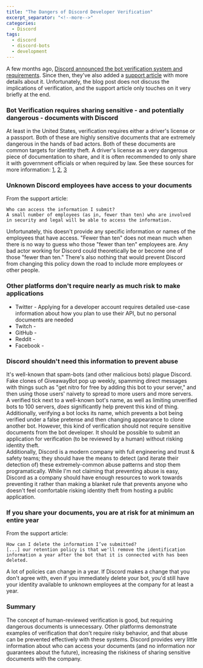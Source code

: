 ```yaml
---
title: "The Dangers of Discord Developer Verification"
excerpt_separator: "<!--more-->"
categories:
  - Discord
tags:
  - discord
  - discord-bots
  - development
---
```


A few months ago, [Discord announced the bot verification system and requirements](https://blog.discord.com/the-future-of-bots-on-discord-4e6e050ab52e). Since then, they've also added a [support article](https://support.discord.com/hc/en-us/articles/360040720412-Bot-Verification-and-Data-Whitelisting) with more details about it. Unfortunately, the blog post does not discuss the implications of verification, and the support article only touches on it very briefly at the end.

### Bot Verification requires sharing sensitive - and potentially dangerous - documents with Discord
At least in the United States, verification requires either a driver's license or a passport. Both of these are highly sensitive documents that are extremely dangerous in the hands of bad actors. Both of these documents are common targets for identity theft. A driver's license as a very dangerous piece of documentation to share, and it is often recommended to only share it with government officials or when required by law. See these sources for more information: [1](https://www.idtheftcenter.org/can-someone-steal-your-identity-from-your-drivers-license/), [2](https://www.forbes.com/sites/laurenfix/2018/04/17/personal-privacy-of-your-driver-license/), [3](https://www.pcworld.com/article/136120/article.html)

### Unknown Discord employees have access to your documents
From the support article:
```
Who can access the information I submit?
A small number of employees (as in, fewer than ten) who are involved in security and legal will be able to access the information.
```
Unfortunately, this doesn't provide any specific information or names of the employees that have access. "Fewer than ten" does not mean much when there is no way to guess who those "fewer than ten" employees are. Any bad actor working for Discord could theoretically be or become one of those "fewer than ten." There's also nothing that would prevent Discord from changing this policy down the road to include more employees or other people. 

### Other platforms don't require nearly as much risk to make applications
* Twitter - Applying for a developer account requires detailed use-case information about how you plan to use their API, but no personal documents are needed
* Twitch - 
* GitHub - 
* Reddit - 
* Facebook - 

### Discord shouldn't need this information to prevent abuse
It's well-known that spam-bots (and other malicious bots) plague Discord. Fake clones of GiveawayBot pop up weekly, spamming direct messages with things such as "get nitro for free by adding this bot to your server," and then using those users' naivety to spread to more users and more servers. A verified tick next to a well-known bot's name, as well as limiting unverified bots to 100 servers, _does_ significantly help prevent this kind of thing. Additionally, verifying a bot locks its name, which prevents a bot being verified under a false pretense and then changing appearance to clone another bot. However, this kind of verification should not require sensitive documents from the bot developer. It should be possible to submit an application for verification (to be reviewed by a human) without risking identity theft.  
Additionally, Discord is a modern company with full engineering and trust & safety teams; they should have the means to detect (and iterate their detection of) these extremely-common abuse patterns and stop them programatically. While I'm not claiming that preventing abuse is easy, Discord as a company should have enough resources to work towards preventing it rather than making a blanket rule that prevents anyone who doesn't feel comfortable risking identity theft from hosting a public application.

### If you share your documents, you are at risk for at minimum an entire year
From the support article:
```
How can I delete the information I’ve submitted?
[...] our retention policy is that we'll remove the identification information a year after the bot that it is connected with has been deleted.
```
A lot of policies can change in a year. If Discord makes a change that you don't agree with, even if you immediately delete your bot, you'd still have your identity available to unknown employees at the company for at least a year.

### Summary
The concept of human-reviewed verification is good, but requiring dangerous documents is unnecessary. Other platforms demonstrate examples of verification that don't require risky behavior, and that abuse can be prevented effectively with these systems. Discord provides very little information about who can access your documents (and no information nor guarantees about the future), increasing the riskiness of sharing sensitive documents with the company.
